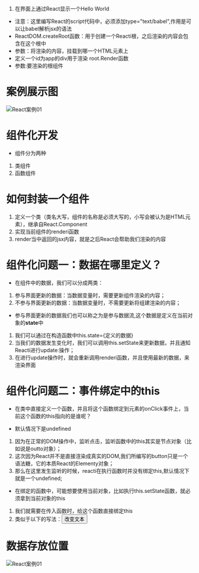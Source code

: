 1. 在界面上通过React显示一个Hello World
* 注意：这里编写React的script代码中，必须添加type="text/babel",作用是可以让babel解析jsx的语法
* ReactDOM.createRoot函数：用于创建一个Reacti根，之后渲染的内容会包含在这个根中
* 参数：将渲染的内容，挂载到哪一个HTML元素上
* 定义一个id为app的div用于渲染
root.Render函数
* 参数:要渲染的根组件

# 案例展示图
![React案例01](http://m.qpic.cn/psc?/V5161jQp0UJiQ743pKKQ25ViNk0hh083/ruAMsa53pVQWN7FLK88i5vDaMMTkVS.yYovWYSi1x8e3q0SHMWeKBoHM4ipV12s9c0e*d*EyArOrxr.Ypslz3DwiTPEmT5CO3S3*KwMrEco!/b&bo=pQU4BAAAAAADB74!&rf=viewer_4"title")

# 组件化开发
* 组件分为两种
1. 类组件
2. 函数组件

# 如何封装一个组件
1. 定义一个类（类名大写，组件的名称是必须大写的，小写会被认为是HTML元素），继承自React.Component
2. 实现当前组件的renderi函数
3. render当中返回的jsx内容，就是之后React会帮助我们渲染的内容


# 组件化问题一：数据在哪里定义？
* 在组件中的数据，我们可以分成两类：
1. 参与界面更新的数据：当数据变量时，需要更新组件渲染的内容；
2. 不参与界面更新的数据：当数据变量时，不需要更新将组建渲染的内容；

* 参与界面更新的数据我们也可以称之为是参与数据流,这个数据是定义在当前对象的<b>state</b>中
1. 我们可以通过在构造函数中this.state={定义的数据}
2. 当我们的数据发生变化时，我们可以调用this.setState来更新数据，并且通知Reacti进行update:操作；
3. 在进行update操作时，就会重新调用renderi函数，并且使用最新的数据，来渲染界面

# 组件化问题二：事件绑定中的this
* 在类中直接定义一个函数，并且将这个函数绑定到元素的onClick事件上，当前这个函数的this指向的是谁呢？

* 默认情况下是undefined
1. 因为在正常的DOM操作中，监听点击，监听函数中的this其实是节点对象（比如说是outto对象）；
2. 这次因为React并不是直接渲染成真实的DOM,我们所编写的button只是一个语法糖，它的本质React的Elementy对象；
3. 那么在这里发生监听的时候，reacti在执行函数时并没有绑定this,默认情况下就是一个undefined;

* 在绑定的函数中，可能想要使用当前对象，比如执行this.setState函数，就必须拿到当前对象的this
1. 我们就需要在传入函数时，给这个函数直接绑定this
2. 类似于以下的写法：<button onClick:={this.changeText..bind(this)}>改变文本</button>


# 数据存放位置
![React案例01](http://m.qpic.cn/psc?/V5161jQp0UJiQ743pKKQ25ViNk0hh083/ruAMsa53pVQWN7FLK88i5v7mIW*hDoYwbvHkCIQT3qwjCs2tMqDTfQYVruqtr*KsSU.KmORe2vwKQpYncExk7eeg8RNxb.2VU**oXLxoeBQ!/b&bo=DQTSAQAAAAADB*g!&rf=viewer_4"title")

